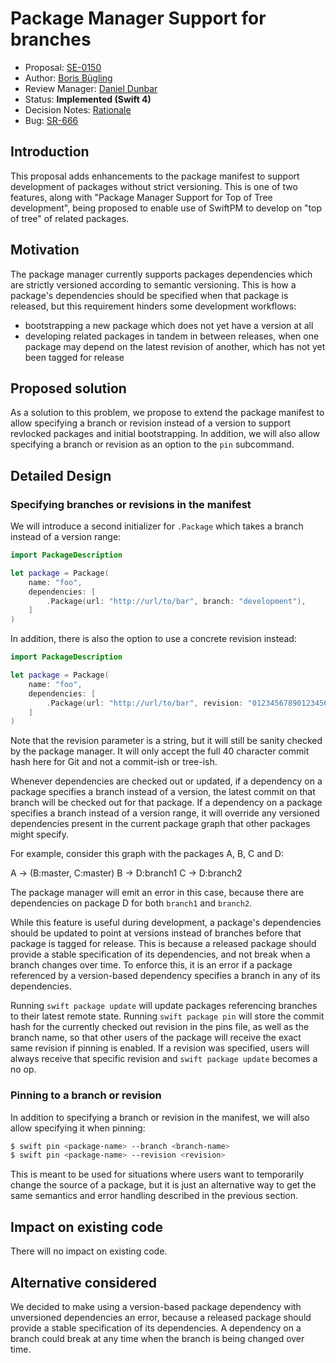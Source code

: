 # Package Manager Support for branches

* Proposal: [SE-0150](0150-package-manager-branch-support.md)
* Author: [Boris Bügling](https://github.com/neonichu)
* Review Manager: [Daniel Dunbar](https://github.com/ddunbar)
* Status: **Implemented (Swift 4)**
* Decision Notes: [Rationale](https://forums.swift.org/t/accepted-se-0150-package-manager-support-for-branches/5074)
* Bug: [SR-666](https://bugs.swift.org/browse/SR-666)

## Introduction

This proposal adds enhancements to the package manifest to support development of packages without strict versioning. This is one of two features, along with "Package Manager Support for Top of Tree development", being proposed to enable use of SwiftPM to develop on "top of tree" of related packages.

## Motivation

The package manager currently supports packages dependencies which are strictly versioned according to semantic versioning. This is how a package's dependencies should be specified when that package is released, but this requirement hinders some development workflows:

- bootstrapping a new package which does not yet have a version at all
- developing related packages in tandem in between releases, when one package may depend on the latest revision of another, which has not yet been tagged for release

## Proposed solution

As a solution to this problem, we propose to extend the package manifest to allow specifying a branch or revision instead of a version to support revlocked packages and initial bootstrapping. In addition, we will also allow specifying a branch or revision as an option to the `pin` subcommand.

## Detailed Design

### Specifying branches or revisions in the manifest

We will introduce a second initializer for `.Package` which takes a branch instead of a version range:

```swift
import PackageDescription

let package = Package(
    name: "foo",
    dependencies: [
        .Package(url: "http://url/to/bar", branch: "development"),
    ]
)
```

In addition, there is also the option to use a concrete revision instead:

```swift
import PackageDescription

let package = Package(
    name: "foo",
    dependencies: [
        .Package(url: "http://url/to/bar", revision: "0123456789012345678901234567890123456789"),
    ]
)
```

Note that the revision parameter is a string, but it will still be sanity checked by the package manager. It will only accept the full 40 character commit hash here for Git and not a commit-ish or tree-ish. 

Whenever dependencies are checked out or updated, if a dependency on a package specifies a branch instead of a version, the latest commit on that branch will be checked out for that package. If a dependency on a package specifies a branch instead of a version range, it will override any versioned dependencies present in the current package graph that other packages might specify.

For example, consider this graph with the packages A, B, C and D:

A -> (B:master, C:master)
     B -> D:branch1
     C -> D:branch2

The package manager will emit an error in this case, because there are dependencies on package D for both `branch1` and `branch2`.

While this feature is useful during development, a package's dependencies should be updated to point at versions instead of branches before that package is tagged for release. This is because a released package should provide a stable specification of its dependencies, and not break when a branch changes over time. To enforce this, it is an error if a package referenced by a version-based dependency specifies a branch in any of its dependencies.

Running `swift package update` will update packages referencing branches to their latest remote state. Running `swift package pin` will store the commit hash for the currently checked out revision in the pins file, as well as the branch name, so that other users of the package will receive the exact same revision if pinning is enabled. If a revision was specified, users will always receive that specific revision and `swift package update` becomes a no op.

### Pinning to a branch or revision

In addition to specifying a branch or revision in the manifest, we will also allow specifying it when pinning:

```bash
$ swift pin <package-name> --branch <branch-name>
$ swift pin <package-name> --revision <revision>
```

This is meant to be used for situations where users want to temporarily change the source of a package, but it is just an alternative way to get the same semantics and error handling described in the previous section.

## Impact on existing code

There will no impact on existing code.

## Alternative considered

We decided to make using a version-based package dependency with unversioned dependencies an error, because a released package should provide a stable specification of its dependencies. A dependency on a branch could break at any time when the branch is being changed over time.
